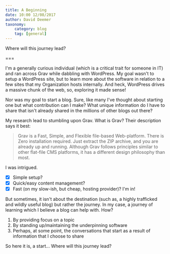 ```yaml
---
title: A Beginning
date: 10:00 12/08/2017
author: David Deemer
taxonomy:
    category: blog
    tag: [general]
---
```


Where will this journey lead?

===

I'm a generally curious individual (which is a critical trait for someone in IT) and ran across Grav while dabbling with WordPress. My goal wasn't to setup a WordPress site, but to learn more about the software in relation to a few sites that my Organization hosts internally. And heck, WordPress drives a massive chunk of the web, so, exploring it made sense!

Nor was my goal to start a blog. Sure, like many I've thought about starting one but what contribution can I make? What unique information do I have to share that isn't already shared in the millions of other blogs out there?

My research lead to stumbling upon Grav. What is Grav? Their description says it best:

> Grav is a Fast, Simple, and Flexible file-based Web-platform. There is Zero installation required. Just extract the ZIP archive, and you are already up and running. Although Grav follows principles similar to other flat-file CMS platforms, it has a different design philosophy than most.

I was intrigued.

- [x] Simple setup?
- [x] Quick/easy content management?
- [x] Fast (on my slow-ish, but cheap, hosting provider)? I'm in!

But sometimes, it isn't about the destination (such as, a highly trafficked and wildly useful blog) but rather the journey. In my case, a journey of learning which I believe a blog can help with. How?

1. By providing focus on a topic
2. By standing up/maintaining the underpinning software
3. Perhaps, at some point, the conversations that start as a result of information that I choose to share

So here it is, a start... Where will this journey lead?

